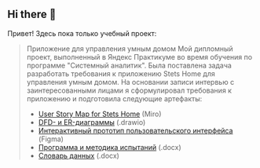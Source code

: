 ## Hi there 👋

Привет! Здесь пока только учебный проект:
> 
> Приложение для управления умным домом Мой дипломный проект, выполненный в Яндекс Практикуме во время обучения по программе "Системный аналитик". Была поставлена задача разработать требования к приложению Stets Home для управления умным домом. На основании записи интервью с заинтересованными лицами я сформулировал требования к приложению и подготовила следующие артефакты:
> 
> * [User Story Map for Stets Home](https://miro.com/app/board/uXjVLT1R3pY=/?share_link_id=200650337430) (Miro)
> * [DFD- и ER-диаграммы](https://drive.google.com/file/d/1bFNmFecsyNdOZOcQbHelgN4Fc4nrI3Cu/view?usp=sharing) (.drawio)
> * [Интерактивный прототип пользовательского интерфейса](https://www.figma.com/design/TXHwB6aZWWMGJYmgqEGOA3/%D0%94%D0%B8%D0%B7%D0%B0%D0%B9%D0%BD-%D1%81%D0%B8%D1%81%D1%82%D0%B5%D0%BC%D0%B0-Stets?node-id=4-581&t=mb8AKudrKkCs1BmR-1) (Figma)
> * [Программа и методика испытаний](https://disk.yandex.ru/edit/disk/disk%2F%D0%94%D0%B8%D0%BF%D0%BB%D0%BE%D0%BC%D0%BD%D1%8B%D0%B9%20%D0%BF%D1%80%D0%BE%D0%B5%D0%BA%D1%82_%D0%9C%D0%B0%D0%BB%D0%B8%D0%BD%D0%BE%D0%B2_1.2%2F%D0%9F%D0%9C%D0%98%20Stets%20Home.docx?sk=y98a06f3cf5290e8f7cefdfddd2138f02) (.docx)
> * [Словарь данных](https://disk.yandex.ru/edit/disk/disk%2F%D0%94%D0%B8%D0%BF%D0%BB%D0%BE%D0%BC%D0%BD%D1%8B%D0%B9%20%D0%BF%D1%80%D0%BE%D0%B5%D0%BA%D1%82_%D0%9C%D0%B0%D0%BB%D0%B8%D0%BD%D0%BE%D0%B2_1.2%2F%D0%94%D0%B8%D0%BF%D0%BB%D0%BE%D0%BC%D0%BD%D1%8B%D0%B9%20%D0%BF%D1%80%D0%BE%D0%B5%D0%BA%D1%82.%D1%81%D0%BB%D0%BE%D0%B2%D0%B0%D1%80%D1%8C%20%D0%B4%D0%B0%D0%BD%D0%BD%D1%8B%D1%85%20%282%29.docx?sk=y98a06f3cf5290e8f7cefdfddd2138f02) (.docx)
